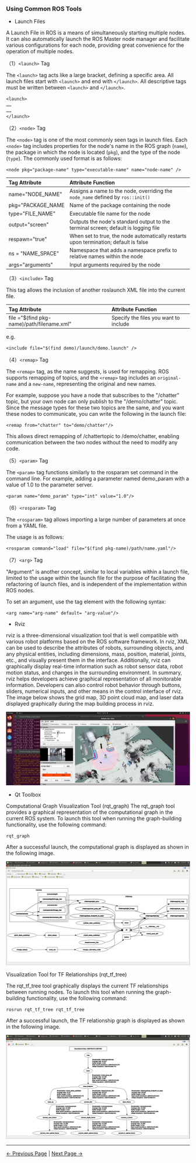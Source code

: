 ### Using Common ROS Tools

- Launch Files

A Launch File in ROS is a means of simultaneously starting multiple nodes. It can also automatically launch the ROS Master node manager and facilitate various configurations for each node, providing great convenience for the operation of multiple nodes.

   （1）`<launch>` Tag

The `<launch>` tag acts like a large bracket, defining a specific area. All launch files start with `<launch>` and end with `</launch>`. All descriptive tags must be written between `<launch>` and `</launch>`.

```
<launch>
……
……
</launch>
```

   （2）`<node>` Tag

The `<node>` tag is one of the most commonly seen tags in launch files. Each `<node>` tag includes properties for the node's name in the ROS graph (`name`), the package in which the node is located (`pkg`), and the type of the node (`type`). The commonly used format is as follows:

```
<node pkg="package-name" type="executable-name" name="node-name" />
```

| Tag Attribute |                        Attribute Function                        |
| :--------------- | :---------------------------------------------------- |
| name="NODE_NAME"  | Assigns a name to the node, overriding the `node_name` defined by `ros::init()` |
| pkg="PACKAGE_NAME |                  Name of the package containing the node                  |
| type="FILE_NAME"  |                Executable file name for the node                |
|  output="screen"  |  Outputs the node's standard output to the terminal screen; default is logging file  |
|  respawn="true"   | When set to true, the node automatically restarts upon termination; default is false |
| ns = "NAME_SPACE" |     Namespace that adds a namespace prefix to relative names within the node     |
| args="arguments"  |                  Input arguments required by the node                  |


   （3）`<include>` Tag

This tag allows the inclusion of another roslaunch XML file into the current file.

|                  Tag Attribute                  |        Attribute Function        |
| :---------------------------------------- | :-------------------- |
| file ="$(find pkg-name)/path/filename.xml" | Specify the files you want to include |

e.g.

```
<include file="$(find demo)/launch/demo.launch" />
```

   （4）`<remap>` Tag

The `<remap>` tag, as the name suggests, is used for remapping. ROS supports remapping of topics, and the `<remap>` tag includes an `original-name` and a `new-name`, representing the original and new names.

For example, suppose you have a node that subscribes to the "/chatter" topic, but your own node can only publish to the "/demo/chatter" topic. Since the message types for these two topics are the same, and you want these nodes to communicate, you can write the following in the launch file:

```
<remap from="chatter" to="demo/chatter"/>
```

This allows direct remapping of /chattertopic to /demo/chatter, enabling communication between the two nodes without the need to modify any code.

   （5）`<param>` Tag

The `<param>` tag functions similarly to the rosparam set command in the command line. For example, adding a parameter named demo_param with a value of 1.0 to the parameter server.

```
<param name="demo_param" type="int" value="1.0"/>
```

   （6）`<rosparam>` Tag

The `<rosparam>` tag allows importing a large number of parameters at once from a YAML file.

The usage is as follows:

```
<rosparam command="load" file="$(find pkg-name)/path/name.yaml"/>
```

   （7）`<arg>` Tag

"Argument" is another concept, similar to local variables within a launch file, limited to the usage within the launch file for the purpose of facilitating the refactoring of launch files, and is independent of the implementation within ROS nodes.

To set an argument, use the <arg> tag element with the following syntax:

```
<arg name="arg-name" default= "arg-value"/>
```

- Rviz

rviz is a three-dimensional visualization tool that is well compatible with various robot platforms based on the ROS software framework. In rviz, XML can be used to describe the attributes of robots, surrounding objects, and any physical entities, including dimensions, mass, position, material, joints, etc., and visually present them in the interface. Additionally, rviz can graphically display real-time information such as robot sensor data, robot motion status, and changes in the surrounding environment. In summary, rviz helps developers achieve graphical representation of all monitorable information. Developers can also control robot behavior through buttons, sliders, numerical inputs, and other means in the control interface of rviz. The image below shows the grid map, 3D point cloud map, and laser data displayed graphically during the map building process in rviz.

![rviz](../../resources/6-SDKDevelopment/6-ROS/6.2/6.2.3/rviz.png)

- Qt Toolbox

Computational Graph Visualization Tool (rqt_graph)
The rqt_graph tool provides a graphical representation of the computational graph in the current ROS system. To launch this tool when running the graph-building functionality, use the following command:

```
rqt_graph
```

After a successful launch, the computational graph is displayed as shown in the following image.

![rqt_graph](../../resources/6-SDKDevelopment/6-ROS/6.2/6.2.3/rqt_graph.png)

Visualization Tool for TF Relationships (rqt_tf_tree)

The rqt_tf_tree tool graphically displays the current TF relationships between running nodes. To launch this tool when running the graph-building functionality, use the following command:

```bash
rosrun rqt_tf_tree rqt_tf_tree
```

After a successful launch, the TF relationship graph is displayed as shown in the following image.

![rqt_tree](../../resources/6-SDKDevelopment/6-ROS/6.2/6.2.3/rqt_tree.png)

---

[← Previous Page](6.2.2-ROS_Installation.md) | [Next Page →](6.2.4-Basic_Control_Based_on_ROS.md)
